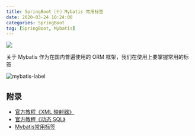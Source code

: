 ```yaml
---
title: SpringBoot（十）Mybatis 常用标签
date: 2020-03-24 10:24:00
categories: SpringBoot
tag: [SpringBoot, Mybatis]
---
```


![](https://res.cloudinary.com/incoder/image/upload/v1585186336/blog/MyBatis.jpg)

<!-- more -->

关于 Mybatis 作为在国内普遍使用的 ORM 框架，我们在使用上要掌握常用的标签

![mybatis-label](https://res.cloudinary.com/incoder/image/upload/v1585238573/blog/mybatis-label.png)

## 附录

* [官方教程《XML 映射器》](https://mybatis.org/mybatis-3/zh/sqlmap-xml.html)
* [官方教程《动态 SQL》](https://mybatis.org/mybatis-3/zh/dynamic-sql.html)
* [Mybatis常用标签](https://www.cnblogs.com/zjfjava/p/8886432.html)